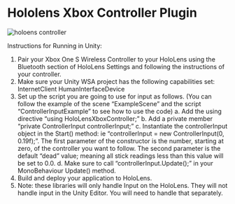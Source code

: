 # Hololens Xbox Controller Plugin

![holoens controller](https://user-images.githubusercontent.com/18353476/29101706-017fa182-7c69-11e7-9a7c-4aa6eaa3d432.jpg)

Instructions for Running in Unity:
1)	Pair your Xbox One S Wireless Controller to your HoloLens using the Bluetooth section of HoloLens Settings and following the instructions of your controller.
2)	Make sure your Unity WSA project has the following capabilities set:
		InternetClient
		HumanInterfaceDevice
3)	Set up the script you are going to use for input as follows.  (You can follow the example of the scene “ExampleScene” and the script “ControllerInputExample” to see how to use the code)
	a.	Add the using directive “using HoloLensXboxController;”
	b.	Add a private member “private ControllerInput controllerInput;”
	c.	Instantiate the controllerInput object in the Start() method:  ie “controllerInput = new ControllerInput(0, 0.19f);”.  The first parameter of the constructor is the number, starting at zero, of the controller you want to follow.  The second parameter is the default “dead” value; meaning all stick readings less than this value will be set to 0.0.
	d.	Make sure to call “controllerInput.Update();” in your MonoBehaviour Update() method.
4)	Build and deploy your application to HoloLens.
5)	Note:  these libraries will only handle Input on the HoloLens.  They will not handle input in the Unity Editor.  You will need to handle that separately.
